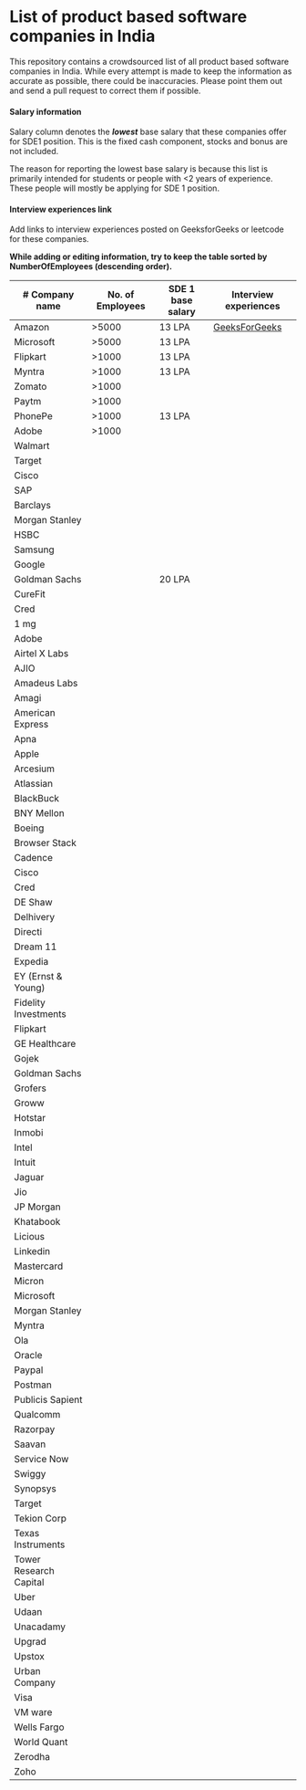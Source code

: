 # List of product based software companies in India

This repository contains a crowdsourced list of all product based software companies in India. While every attempt is made to keep the information as accurate as possible, there could be inaccuracies. Please point them out and send a pull request to correct them if possible. 

#### Salary information 
Salary column denotes the **_lowest_** base salary that these companies offer for SDE1 position. This is the fixed cash component, stocks and bonus are not included. 

The reason for reporting the lowest base salary is because this list is primarily intended for students or people with <2 years of experience. These people will mostly be applying for SDE 1 position. 

#### Interview experiences link
Add links to interview experiences posted on GeeksforGeeks or leetcode for these companies. 

**While adding or editing information, try to keep the table sorted by NumberOfEmployees (descending order).**


| # Company name | No. of Employees | SDE 1 base salary | Interview experiences | 
| --- | --- | --- | -- |
| Amazon | >5000 | 13 LPA | [GeeksForGeeks](https://www.geeksforgeeks.org/tag/amazon/) | 
| Microsoft | >5000 | 13 LPA |
| Flipkart | >1000 | 13 LPA |
| Myntra | >1000 | 13 LPA |
| Zomato | >1000 | | 
| Paytm | >1000 | | 
| PhonePe | >1000 | 13 LPA | 
| Adobe | >1000 | | 
| Walmart | | | 
| Target | | | 
| Cisco | | | 
| SAP | | | 
| Barclays | | | 
| Morgan Stanley | | | 
| HSBC | | | 
| Samsung | | |
| Google | | | 
| Goldman Sachs | | 20 LPA | 
| CureFit | | | 
| Cred | | | 
| 1 mg
| Adobe
| Airtel X Labs
| AJIO
| Amadeus Labs
| Amagi
| American Express
| Apna
| Apple
| Arcesium
| Atlassian
| BlackBuck
| BNY Mellon
| Boeing
| Browser Stack
| Cadence
| Cisco
| Cred
| DE Shaw
| Delhivery
| Directi
| Dream 11
| Expedia
| EY (Ernst & Young)
| Fidelity Investments
| Flipkart
| GE Healthcare
| Gojek
| Goldman Sachs
| Grofers
| Groww
| Hotstar
| Inmobi
| Intel
| Intuit
| Jaguar
| Jio
| JP Morgan
| Khatabook
| Licious
| Linkedin
| Mastercard
| Micron
| Microsoft
| Morgan Stanley
| Myntra
| Ola
| Oracle
| Paypal
| Postman
| Publicis Sapient
| Qualcomm
| Razorpay
| Saavan
| Service Now
| Swiggy
| Synopsys
| Target
| Tekion Corp
| Texas Instruments
| Tower Research Capital
| Uber
| Udaan
| Unacadamy
| Upgrad
| Upstox
| Urban Company
| Visa
| VM ware
| Wells Fargo
| World Quant
| Zerodha
| Zoho | | | 
